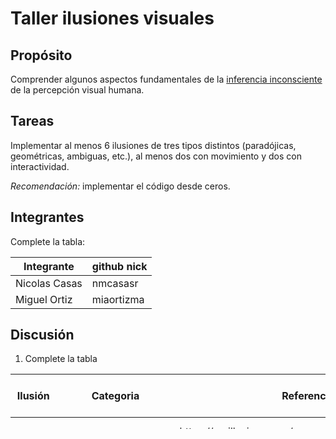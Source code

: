 # Taller ilusiones visuales

## Propósito

Comprender algunos aspectos fundamentales de la [inferencia inconsciente](https://github.com/VisualComputing/Cognitive) de la percepción visual humana.

## Tareas

Implementar al menos 6 ilusiones de tres tipos distintos (paradójicas, geométricas, ambiguas, etc.), al menos dos con movimiento y dos con interactividad.

*Recomendación:* implementar el código desde ceros.

## Integrantes

Complete la tabla:

| Integrante    | github nick   |
|---------------|---------------|
| Nicolas Casas | nmcasasr      |
|  Miguel Ortiz | miaortizma    |

## Discusión

1. Complete la tabla

| Ilusión | Categoria            | Referencia                                                                 | Tipo de interactividad (si aplica)  | URL código base (si aplica)                 |
|---------|----------------------|----------------------------------------------------------------------------|-------------------------------------|---------------------------------------------|
|Stars    |Movimiento/Interactiva|https://moillusions.com/wp-content/uploads/2011/09/super_duper_illusion.gif | Poner el puño en el centro de la App|https://www.youtube.com/watch?v=17WoOqgXsRM |
| Bounce  |Movimineto/Interactiva|https://www.cibermitanios.com.ar/2015/05/ilusiones-opticas-interactivas.html| Dar Clik para cambiar el color      |                                            |
|         |                      |                                                                            |                                     |                                            |
|         |                      |                                                                            |                                     |                                            |
|         |                      |                                                                            |                                     |                                            |
|         |                      |                                                                            |                                     |                                            |

2. Describa brevememente las referencias estudiadas y los posibles temas en los que le gustaría profundizar

## Entrega

* Plazo para hacer _push_ del repositorio a github: ~~6/10/19~~ 14/10/19 a las 24h.
